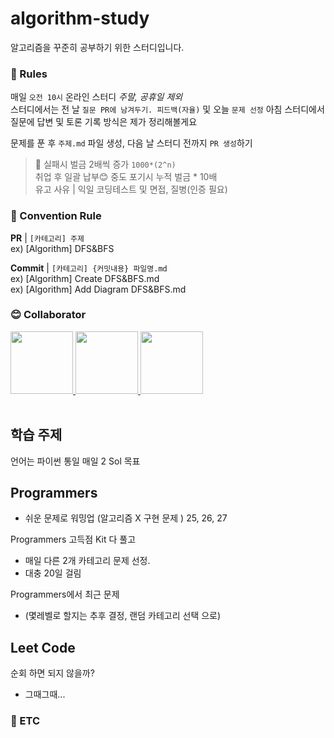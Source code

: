 # algorithm-study

알고리즘을 꾸준히 공부하기 위한 스터디입니다.

### 📢 Rules

매일 `오전 10시` 온라인 스터디 _주말, 공휴일 제외_  
스터디에서는 전 날 `질문 PR에 남겨두기. 피드백(자율)` 및 오늘 `문제 선정` 아침 스터디에서 질문에 답변 및 토론
기록 방식은 제가 정리해볼게요

문제를 푼 후 `주제.md` 파일 생성, 다음 날 스터디 전까지 `PR 생성`하기

> 🚨 실패시 벌금 2배씩 증가 `1000*(2^n)`  
> 취업 후 일괄 납부😊 중도 포기시 누적 벌금 \* 10배  
> 유고 사유 | 익일 코딩테스트 및 면접, 질병(인증 필요)

### 🌈 Convention Rule

**PR** | `[카테고리] 주제`  
ex) [Algorithm] DFS&BFS

**Commit** | `[카테고리] {커밋내용} 파일명.md`  
ex) [Algorithm] Create DFS&BFS.md  
ex) [Algorithm] Add Diagram DFS&BFS.md

### 😊 Collaborator

<div>
  <a href="https://github.com/da-in">
    <img src="https://avatars.githubusercontent.com/u/66757141?v=4" width="100" style="max-width: 100%;">
  </a>
  <a href="https://github.com/Lee-DoHa">
    <img src="https://avatars.githubusercontent.com/u/70997596?v=4" width="100" style="max-width: 100%;">
  </a>
  <a href="https://github.com/lalabulla">
    <img src="https://avatars.githubusercontent.com/u/102718303?v=4" width="100" style="max-width: 100%;">
  </a>
</div>

<br/>

## 학습 주제

언어는 파이썬 통일
매일 2 Sol 목표

## Programmers

- 쉬운 문제로 워밍업 (알고리즘 X 구현 문제 ) 25, 26, 27

Programmers 고득점 Kit 다 풀고

- 매일 다른 2개 카테고리 문제 선정.
- 대충 20일 걸림

Programmers에서 최근 문제

- (몇레벨로 할지는 추후 결정, 랜덤 카테고리 선택 으로)

## Leet Code

순회 하면 되지 않을까?

- 그때그때...

### 📌 ETC

